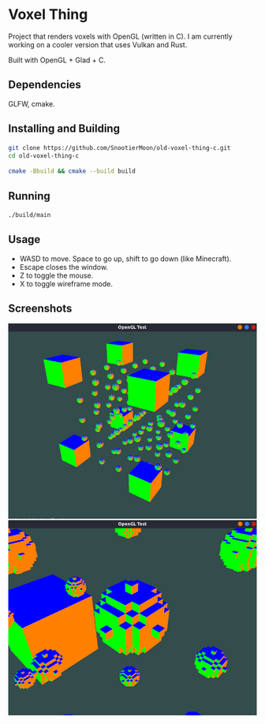 # Voxel Thing

Project that renders voxels with OpenGL (written in C). I am currently working on a cooler version that uses Vulkan and Rust.

Built with OpenGL + Glad + C.

## Dependencies

GLFW, cmake.

## Installing and Building

```sh
git clone https://github.com/SnootierMoon/old-voxel-thing-c.git
cd old-voxel-thing-c
```

```sh
cmake -Bbuild && cmake --build build
```

## Running
```sh
./build/main
```

## Usage

- WASD to move. Space to go up, shift to go down (like Minecraft).
- Escape closes the window.
- Z to toggle the mouse.
- X to toggle wireframe mode.

## Screenshots

![Alt text](/screenshots/1.png?raw=true)
![Alt text](/screenshots/2.png?raw=true)

